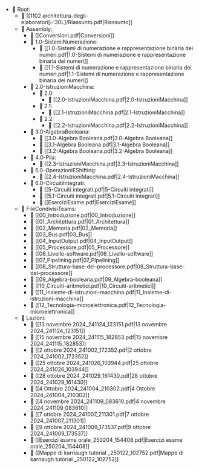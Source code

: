 - 📁 Root:
  - 📄 [[1102 architettura-degli-elaboratori[✅30L]/Riassunto.pdf|Riassunto]]
  - 📁 Assembly:
    - 📄 [[Conversioni.pdf|Conversioni]]
    - 📁 1.0-SistemiNumerazione:
      - 📄 [[1.0-Sistemi di numerazione e rappresentazione binaria dei numeri.pdf|1.0-Sistemi di numerazione e rappresentazione binaria dei numeri]]
      - 📄 [[1.1-Sistemi di numerazione e rappresentazione binaria dei numeri.pdf|1.1-Sistemi di numerazione e rappresentazione binaria dei numeri]]
    - 📁 2.0-IstruzioniMacchina:
      - 📁 2.0:
        - 📄 [[2.0-IstruzioniMacchina.pdf|2.0-IstruzioniMacchina]]
      - 📁 2.1:
        - 📄 [[2.1-IstruzioniMacchina.pdf|2.1-IstruzioniMacchina]]
      - 📁 2.2:
        - 📄 [[2.2-IstruzioniMacchina.pdf|2.2-IstruzioniMacchina]]
    - 📁 3.0-AlgebraBooleana:
      - 📄 [[3.0-Algebra Booleana.pdf|3.0-Algebra Booleana]]
      - 📄 [[3.1-Algebra Booleana.pdf|3.1-Algebra Booleana]]
      - 📄 [[3.2-Algebra Booleana.pdf|3.2-Algebra Booleana]]
    - 📁 4.0-Pila:
      - 📄 [[2.3-IstruzioniMacchina.pdf|2.3-IstruzioniMacchina]]
    - 📁 5.0-OperazioniEShifting:
      - 📄 [[2.4-IstruzioniMacchina.pdf|2.4-IstruzioniMacchina]]
    - 📁 6.0-CircuitiIntegrati:
      - 📄 [[5-Circuiti integrati.pdf|5-Circuiti integrati]]
      - 📄 [[5.1-Circuiti integrati.pdf|5.1-Circuiti integrati]]
      - 📄 [[EserciziEsame.pdf|EserciziEsame]]
  - 📁 FileCondivisiTeams:
    - 📄 [[00_Introduzione.pdf|00_Introduzione]]
    - 📄 [[01_Architettura.pdf|01_Architettura]]
    - 📄 [[02_Memoria.pdf|02_Memoria]]
    - 📄 [[03_Bus.pdf|03_Bus]]
    - 📄 [[04_InputOutput.pdf|04_InputOutput]]
    - 📄 [[05_Processore.pdf|05_Processore]]
    - 📄 [[06_Livello-software.pdf|06_Livello-software]]
    - 📄 [[07_Pipelining.pdf|07_Pipelining]]
    - 📄 [[08_Struttura-base-del-processore.pdf|08_Struttura-base-del-processore]]
    - 📄 [[09_Algebra-booleana.pdf|09_Algebra-booleana]]
    - 📄 [[10_Circuiti-aritmetici.pdf|10_Circuiti-aritmetici]]
    - 📄 [[11_Insieme-di-istruzioni-macchina.pdf|11_Insieme-di-istruzioni-macchina]]
    - 📄 [[12_Tecnologia-microelettronica.pdf|12_Tecnologia-microelettronica]]
  - 📁 Lezioni:
    - 📄 [[13 novembre 2024_241124_123151.pdf|13 novembre 2024_241124_123151]]
    - 📄 [[15 novembre 2024_241115_182853.pdf|15 novembre 2024_241115_182853]]
    - 📄 [[2 ottobre 2024_241002_172352.pdf|2 ottobre 2024_241002_172352]]
    - 📄 [[25 ottobre 2024_241026_103944.pdf|25 ottobre 2024_241026_103944]]
    - 📄 [[28 ottobre 2024_241029_161430.pdf|28 ottobre 2024_241029_161430]]
    - 📄 [[4 Ottobre 2024_241004_210302.pdf|4 Ottobre 2024_241004_210302]]
    - 📄 [[4 novembre 2024_241109_083610.pdf|4 novembre 2024_241109_083610]]
    - 📄 [[7 ottobre 2024_241007_211301.pdf|7 ottobre 2024_241007_211301]]
    - 📄 [[9 ottobre 2024_241009_173537.pdf|9 ottobre 2024_241009_173537]]
    - 📄 [[Esercizi esame orale_250204_154408.pdf|Esercizi esame orale_250204_154408]]
    - 📄 [[Mappe di karnaugh tutorial _250122_102752.pdf|Mappe di karnaugh tutorial _250122_102752]]